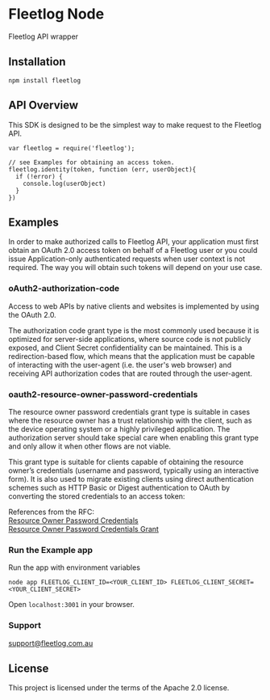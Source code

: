# Fleetlog Node
Fleetlog API wrapper

## Installation
```
npm install fleetlog
```

## API Overview
This SDK is designed to be the simplest way to make request to the Fleetlog API.

```
var fleetlog = require('fleetlog');

// see Examples for obtaining an access token.
fleetlog.identity(token, function (err, userObject){
  if (!error) {
  	console.log(userObject)  
  }
})
```

## Examples
In order to make authorized calls to Fleetlog API, 
your application must first obtain an OAuth 2.0 access token on behalf 
of a Fleetlog user or you could issue Application-only authenticated 
requests when user context is not required. The way you will obtain such tokens will depend on your use case.

### oAuth2-authorization-code
Access to web APIs by native clients and websites is implemented by using the OAuth 2.0.

The authorization code grant type is the most commonly used because it is optimized for server-side applications, 
where source code is not publicly exposed, and Client Secret confidentiality can be maintained. 
This is a redirection-based flow, which means that the application must be capable of interacting with the user-agent (i.e. the user's web browser) 
and receiving API authorization codes that are routed through the user-agent.

### oauth2-resource-owner-password-credentials
The resource owner password credentials grant type is suitable in cases where the resource owner has a trust relationship with the client, 
such as the device operating system or a highly privileged application. 
The authorization server should take special care when enabling this grant type and only allow it when other flows are not viable.

This grant type is suitable for clients capable of obtaining the resource owner’s credentials (username and password, 
typically using an interactive form). It is also used to migrate existing clients using 
direct authentication schemes such as HTTP Basic or Digest authentication to OAuth by converting the stored credentials to an access token:

References from the RFC:     
[Resource Owner Password Credentials](http://tools.ietf.org/html/rfc6749#section-1.3.3)  
[Resource Owner Password Credentials Grant](http://tools.ietf.org/html/rfc6749#section-4.3)


### Run the Example app
Run the app with environment variables

```
node app FLEETLOG_CLIENT_ID=<YOUR_CLIENT_ID> FLEETLOG_CLIENT_SECRET=<YOUR_CLIENT_SECRET>
```

Open `localhost:3001` in your browser.

### Support 

support@fleetlog.com.au

## License

This project is licensed under the terms of the Apache 2.0 license.
